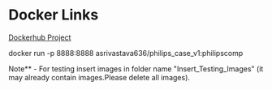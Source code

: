 
# Docker Links
                                                  
   [Dockerhub Project](https://hub.docker.com/layers/asrivastava636/philips_case_v1/philipscomp/images/sha256-3622563dd1b21f3f65670f6ff6cbdbe6b3855da24a4ce97e009ba1fcc2e3c9d3?context=repo)  
   
   docker run -p 8888:8888 asrivastava636/philips_case_v1:philipscomp
   
   Note** - For testing insert images in folder name "Insert_Testing_Images" (it may already contain images.Please delete all images).
   
   
